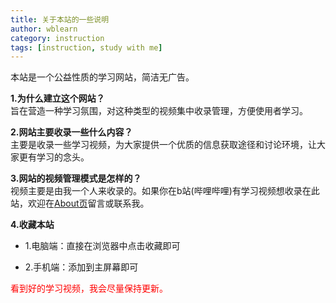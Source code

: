 ```yaml
---
title: 关于本站的一些说明
author: wblearn
category: instruction
tags: [instruction, study with me]
---
```

本站是一个公益性质的学习网站，简洁无广告。

**1.为什么建立这个网站？<br/>**
旨在营造一种学习氛围，对这种类型的视频集中收录管理，方便使用者学习。

**2.网站主要收录一些什么内容？<br/>**
主要是收录一些学习视频，为大家提供一个优质的信息获取途径和讨论环境，让大家更有学习的念头。

**3.网站的视频管理模式是怎样的？<br/>**
视频主要是由我一个人来收录的。如果你在b站(哔哩哔哩)有学习视频想收录在此站，欢迎在[About页](https://wblearn.github.io/study-video/about/)留言或联系我。

**4.收藏本站<br/>**
- 1.电脑端：直接在浏览器中点击收藏即可

- 2.手机端：添加到主屏幕即可

<font color="red">看到好的学习视频，我会尽量保持更新。<font/>